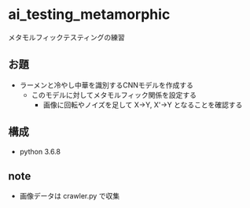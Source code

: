 # ai_testing_metamorphic

メタモルフィックテスティングの練習

## お題

* ラーメンと冷やし中華を識別するCNNモデルを作成する
    * このモデルに対してメタモルフィック関係を設定する
        * 画像に回転やノイズを足して X→Y, X'→Y となることを確認する

## 構成

* python 3.6.8

## note

* 画像データは crawler.py で収集
